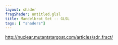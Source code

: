 ```yaml
---
layout: shader
fragShader: untitled.glsl
title: Mandelbrot Set -- GLSL
tags: [ "shaders"]    
---
```


<http://nuclear.mutantstargoat.com/articles/sdr_fract/>

